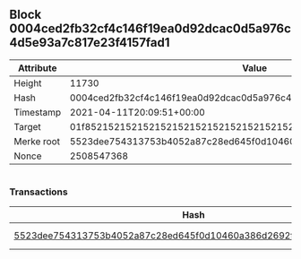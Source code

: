 ## Block 0004ced2fb32cf4c146f19ea0d92dcac0d5a976c4d5e93a7c817e23f4157fad1

Attribute | Value
--- | ---
Height | 11730
Hash | 0004ced2fb32cf4c146f19ea0d92dcac0d5a976c4d5e93a7c817e23f4157fad1
Timestamp | 2021-04-11T20:09:51+00:00
Target | 01f8521521521521521521521521521521521521521521521521521521521521
Merke root | 5523dee754313753b4052a87c28ed645f0d10460a386d2692f93397075ac7d28
Nonce | 2508547368

```

```

### Transactions

Hash | Amount
--- | ---
[5523dee754313753b4052a87c28ed645f0d10460a386d2692f93397075ac7d28](5523dee754313753b4052a87c28ed645f0d10460a386d2692f93397075ac7d28.md) | 10.00000000 SKEPTI 
